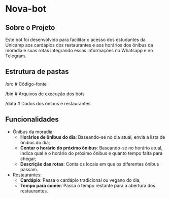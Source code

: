 # Nova-bot

## Sobre o Projeto
Este bot foi desenvolvido para facilitar o acesso dos estudantes da Unicamp aos cardápios dos restaurantes e aos horários dos ônibus da moradia e suas rotas
integrando essas informações no Whatsapp e no Telegram.

## Estrutura de pastas
/src    # Código-fonte

/bin    # Arquivos de execução dos bots

/data   # Dados dos ônibus e restaurantes

## Funcionalidades
- Ônibus da moradia:
    - **Horários de ônibus do dia**: Baseando-se no dia atual, envia a lista de ônibus do dia;
    - **Contar o horário do próximo ônibus**: Baseando-se no horário atual, indica qual é o horário do próximo ônibus e quanto tempo falta para chegar;
    - **Descrição das rotas**: Conta os locais em que os diferentes ônibus passam.
- Restaurantes:
    - **Cardápio**: Passa o cardápio tradicional ou vegano do dia;
    - **Tempo para comer**: Passa o tempo restante para a abertura dos restaurantes.
